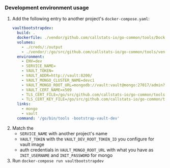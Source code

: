 ### Development environment usage

1. Add the following entry to another project's `docker-compose.yaml`:
    ```yaml
    vaultbootstrapdev:
      build: .
      dockerfile: ./vendor/github.com/callstats-io/go-common/tools/Dockerfile
      volumes:
        - ./creds/:/output
        - ./vendor/:/go/src/github.com/callstats-io/go-common/tools/vendor
      environment:
        - ENV=dev
        - SERVICE_NAME=
        - VAULT_TOKEN=
        - VAULT_ADDR=http://vault:8200/
        - VAULT_MONGO_CLUSTER_NAME=devc1
        - VAULT_MONGO_ROOT_URL=mongodb://vault:vault@mongo:27017/admin?ssl=false
        - VAULT_CERT_NAME=x509
        - TLS_CERT_FILE=/go/src/github.com/callstats-io/go-common/tools/devcerts/cert.pem
        - TLS_CERT_KEY_FILE=/go/src/github.com/callstats-io/go-common/tools/devcerts/key.pem
      links:
        - mongo
        - vault
      command: '/go/bin/tools -bootstrap-vault-dev'
    ```
1. Match the
    - `SERVICE_NAME` with another project's name
    - `VAULT_TOKEN` with the `VAULT_DEV_ROOT_TOKEN_ID` you configure for vault image
    - auth credentials in `VAULT_MONGO_ROOT_URL` with what you have as `INIT_USERNAME` and `INIT_PASSWORD` for mongo
1. Run `docker-compose run vaultbootstrapdev`
